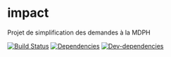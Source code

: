 impact
======

Projet de simplification des demandes à la MDPH


[![Build Status](https://secure.travis-ci.org/sgmap/impact.svg)](http://travis-ci.org/sgmap/impact)
[![Dependencies](https://david-dm.org/sgmap/impact.svg)](https://david-dm.org/sgmap/impact#info=dependencies&view=table)
[![Dev-dependencies](https://david-dm.org/sgmap/impact/dev-status.svg)](https://david-dm.org/sgmap/impact#info=devDependencies&view=table)
